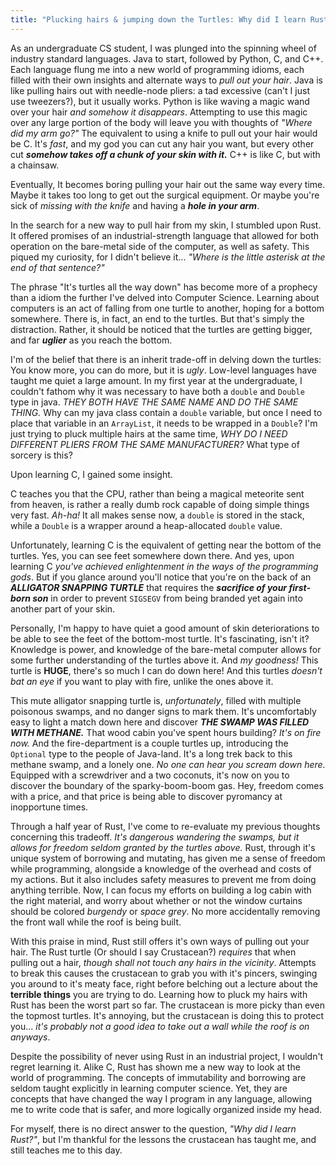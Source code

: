 ```yaml
---
title: "Plucking hairs & jumping down the Turtles: Why did I learn Rust?"
---
```


As an undergraduate CS student, I was plunged into the spinning wheel of industry standard languages. Java to start,
followed by Python, C, and C++. Each language flung me into a new world of programming idioms, each filled with 
their own insights and alternate ways to *pull out your hair*. Java is like pulling hairs out with needle-node pliers:
a tad excessive (can't I just use tweezers?), but it usually works. Python is like waving a magic wand over your hair 
*and somehow it disappears*. Attempting to use this magic over any large portion of the body will leave you with 
thoughts of _"Where did my arm go?"_ The equivalent to using a knife to pull out your hair would be C. It's *fast*, and my 
god you can cut any hair you want, but every other cut **_somehow takes off a chunk of your skin with it._**
C++ is like C, but with a chainsaw. 

Eventually, It becomes boring pulling your hair out the same way every time. Maybe it takes too long to get out
the surgical equipment. Or maybe you're sick of *missing with the knife* and having a **_hole in your arm_**. 

In the search for a new way to pull hair from my skin, I stumbled upon Rust. It offered promises of an 
industrial-strength language that allowed for both operation on the bare-metal side of the computer, as well as safety.
This piqued my curiosity, for I didn't believe it... _"Where is the little asterisk at the end of that sentence?"_
 
The phrase "It's turtles all the way down" has become more of a prophecy than a idiom the further 
I've delved into Computer Science. Learning about computers is an act of falling from one turtle to another, hoping for
a bottom somewhere. There is, in fact, an end to the turtles. But that's simply the distraction. 
Rather, it should be noticed that the turtles are getting bigger, and far __*uglier*__ as you reach the bottom. 

I'm of the belief that there is an inherit trade-off in delving down the turtles: You know more, you can do more, but
it is _ugly_. Low-level languages have taught me quiet a large amount. In my first year at the undergraduate, I couldn't
fathom why it  was necessary to have both a `double` and `Double` type in java. _THEY BOTH HAVE THE SAME NAME AND DO THE 
SAME THING._ Why can my java class contain a `double` variable, but once I need to place that variable in an `ArrayList`,
it needs to be wrapped in a `Double`? 
I'm just trying to pluck multiple hairs at the same time, _WHY DO I NEED DIFFERENT PLIERS FROM THE SAME MANUFACTURER?_ 
What type of sorcery is this?

Upon learning C, I gained some insight.

C teaches you that the CPU, rather than being a magical meteorite sent from heaven, is rather a really dumb rock capable of 
doing simple things very fast. _Ah-ha!_ It all makes sense now, a `double` is stored in the stack, while a `Double` is a
wrapper around a heap-allocated `double` value. 

Unfortunately, learning C is the equivalent of getting near the bottom of the turtles. Yes, you can see feet somewhere 
down there. And yes, upon learning C *you've achieved enlightenment in the ways of the programming gods*. But if you
glance around you'll notice that you're on the back of an *__ALLIGATOR SNAPPING TURTLE__* that requires the
*__sacrifice of your  first-born son__* in order to prevent `SIGSEGV` from being branded yet again into another
part of your skin. 

Personally, I'm happy to have quiet a good amount of skin deteriorations to be able to see the feet of the bottom-most turtle.
It's fascinating, isn't it? Knowledge is power, and knowledge of the bare-metal computer allows for some further understanding of the
turtles above it. And *my goodness!* This turtle is **HUGE**, there's so much I can do down here! And this turtles *doesn't bat an eye*
if you want to play with fire, unlike the ones above it. 

This mute alligator snapping turtle is, _unfortunately_, filled with multiple poisonous swamps, and no danger signs to
mark them. It's uncomfortably easy to light a match down here and discover *__THE SWAMP WAS FILLED WITH METHANE.__* 
That wood cabin you've spent hours building? _It's on fire now._ And the fire-department is a couple turtles up, 
introducing the `Optional` type to the people of Java-land. It's a long trek back to this methane swamp, and a lonely
one. _No one can hear you scream down here._ Equipped with a screwdriver and a two coconuts, it's now on you to discover
the boundary of the sparky-boom-boom gas. Hey, freedom comes with a price, and that price is being able to discover 
pyromancy at inopportune times.

Through a half year of Rust, I've come to re-evaluate my previous thoughts concerning this tradeoff. _It's dangerous 
wandering the swamps, but it allows for freedom seldom granted by the turtles above._ Rust, through it's unique system 
of borrowing and mutating, has given me a sense of freedom while programming, alongside a knowledge of the overhead
and costs of my actions. But it also includes safety measures to prevent me from doing anything terrible. Now, I can
focus my efforts on building a log cabin with the right material, and worry about whether or not the window curtains
should be colored *burgendy* or *space grey*. No more accidentally removing the front wall while the roof is being
built. 


With this praise in mind, Rust still offers it's own ways of pulling out your hair. The Rust turtle (Or should I
say Crustacean?) *requires* that when pulling out a hair, *though shall not touch any hairs in the vicinity*. Attempts
to break this causes the crustacean to grab you with it's pincers, swinging you around to it's meaty face, right before
belching out a lecture about the **terrible things** you are trying to do. Learning how to pluck my hairs with Rust has
been the worst part so far. The crustacean is more picky than even the topmost turtles.
It's annoying, but the crustacean is doing this to protect you... *it's probably not a good idea to take out a
wall while the roof is on anyways*.

Despite the possibility of never using Rust in an industrial project, I wouldn't regret learning it. Alike C, Rust
has shown me a new way to look at the world of programming. The concepts of immutability and borrowing are seldom
taught explicitly in learning computer science. Yet, they are concepts that have changed the way I program in any
language, allowing me to write code that is safer, and more logically organized inside my head. 

For myself, there is no direct answer to the question, *"Why did I learn Rust?"*, but I'm thankful for the lessons the
crustacean has taught me, and still teaches me to this day.


